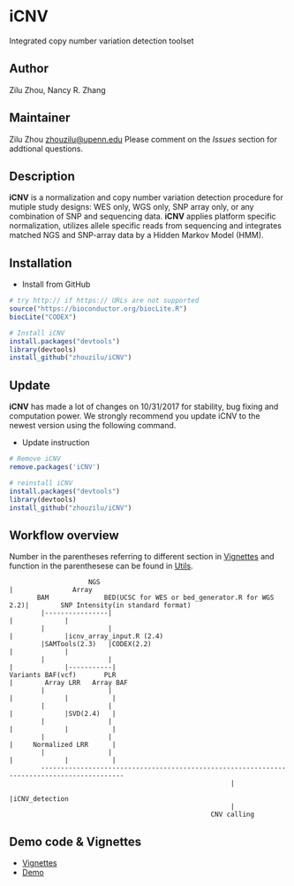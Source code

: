 # iCNV
Integrated copy number variation detection toolset

## Author
Zilu Zhou, Nancy R. Zhang

## Maintainer
Zilu Zhou <zhouzilu@upenn.edu>
Please comment on the *Issues* section for addtional questions.

## Description
**iCNV** is a normalization and copy number variation detection procedure for mutiple study designs: WES only, WGS only, SNP array only, or any combination of SNP and sequencing data. **iCNV** applies platform specific normalization, utilizes allele specific reads from sequencing and integrates matched NGS and SNP-array data by a Hidden Markov Model (HMM).

## Installation
* Install from GitHub
```r
# try http:// if https:// URLs are not supported
source("https://bioconductor.org/biocLite.R")
biocLite("CODEX")

# Install iCNV
install.packages("devtools")
library(devtools)
install_github("zhouzilu/iCNV")
```

## Update
**iCNV** has made a lot of changes on 10/31/2017 for stability, bug fixing and computation power. We strongly recommend you update iCNV to the newest version using the following command.
* Update instruction
```r
# Remove iCNV
remove.packages('iCNV')

# reinstall iCNV
install.packages("devtools")
library(devtools)
install_github("zhouzilu/iCNV")
```

## Workflow overview
Number in the parentheses referring to different section in [Vignettes](https://github.com/zhouzilu/iCNV/blob/master/vignettes/iCNV-vignette.Rmd) and function in the parenthesese can be found in [Utils](https://github.com/zhouzilu/iCNV/tree/master/utils).
```
                    NGS                                                 |               Array
       BAM              BED(UCSC for WES or bed_generator.R for WGS 2.2)|        SNP Intensity(in standard format)
        |----------------|                                              |             |
        |                |                                              |             |icnv_array_input.R (2.4)
        |SAMTools(2.3)   |CODEX(2.2)                                    |             |
        |                |                                              |             |-----------|
Variants BAF(vcf)       PLR                                             |        Array LRR   Array BAF
        |                |                                              |             |           |
        |                |                                              |             |SVD(2.4)   |
        |                |                                              |             |           |
        |                |                                              |     Normalized LRR      |
        |                |                                              |             |           |
        -------------------------------------------------------------------------------------------
                                                        |
                                                        |iCNV_detection
                                                        |
                                                   CNV calling
```
## Demo code & Vignettes
* [Vignettes](https://github.com/zhouzilu/iCNV/blob/master/vignettes/iCNV-vignette.Rmd)
* [Demo](https://github.com/zhouzilu/iCNV/tree/master/demo)

